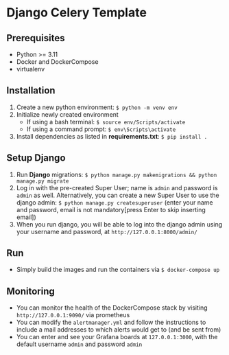 # Django Celery Template

## Prerequisites
- Python >= 3.11
- Docker and DockerCompose
- virtualenv

## Installation
1. Create a new python environment: `$ python -m venv env`
2. Initialize newly created environment
    - If using a bash terminal: `$ source env/Scripts/activate`
    - If using a command prompt: `$ env\Scripts\activate`
3. Install dependencies as listed in **requirements.txt**: `$ pip install .`

## Setup Django
1. Run **Django** migrations: `$ python manage.py makemigrations && python manage.py migrate` 
2. Log in with the pre-created Super User; name is `admin` and password is `admin` as well. Alternatively, you can create a new Super User to use the django admin: `$ python manage.py createsuperuser` (enter your name and password, email is not mandatory[press Enter to skip inserting email])
3. When you run django, you will be able to log into the django admin using your username and password, at `http://127.0.0.1:8000/admin/`

## Run
- Simply build the images and run the containers via `$ docker-compose up`

## Monitoring
- You can monitor the health of the DockerCompose stack by visiting `http://127.0.0.1:9090/` via prometheus
- You can modify the `alertmanager.yml` and follow the instructions to include a mail addresses to which alerts would get to (and be sent from)
- You can enter and see your Grafana boards at `127.0.0.1:3000`, with the default username `admin` and password `admin`